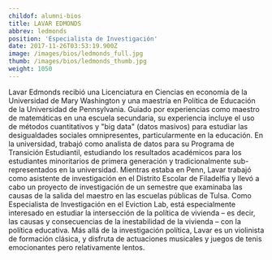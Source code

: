 ```yaml
---
childof: alumni-bios
title: LAVAR EDMONDS
abbrev: ledmonds
position: 'Especialista de Investigación'
date: 2017-11-26T03:53:19.900Z
image: /images/bios/ledmonds_full.jpg
thumb: /images/bios/ledmonds_thumb.jpg
weight: 1050
---
```

Lavar Edmonds recibió una Licenciatura en Ciencias en economía de la Universidad de Mary Washington y una maestría en Política de Educación de la Universidad de Pennsylvania. Guiado por experiencias como maestro de matemáticas en una escuela secundaria, su experiencia incluye el uso de métodos cuantitativos y "big data" (datos masivos) para estudiar las desigualdades sociales omnipresentes, particularmente en la educación. En la universidad, trabajó como analista de datos para su Programa de Transición Estudiantil, estudiando los resultados académicos para los estudiantes minoritarios de primera generación y tradicionalmente sub-representados en la universidad. Mientras estaba en Penn, Lavar trabajó como asistente de investigación en el Distrito Escolar de Filadelfia y llevó a cabo un proyecto de investigación de un semestre que examinaba las causas de la salida del maestro en las escuelas públicas de Tulsa. Como Especialista de Investigación en el Eviction Lab, está especialmente interesado en estudiar la intersección de la política de vivienda – es decir, las causas y consecuencias de la inestabilidad de la vivienda – con la política educativa. Más allá de la investigación política, Lavar es un violinista de formación clásica, y disfruta de actuaciones musicales y juegos de tenis emocionantes pero relativamente lentos.